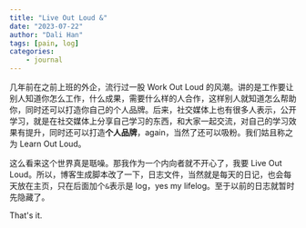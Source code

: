 ```yaml
---
title: "Live Out Loud &"
date: "2023-07-22"
author: "Dali Han"
tags: [pain, log]
categories:
    - journal
---
```

几年前在之前上班的外企，流行过一股 Work Out Loud 的风潮。讲的是工作要让别人知道你怎么工作，什么成果，需要什么样的人合作，这样别人就知道怎么帮助你，同时还可以打造你自己的个人品牌。后来，社交媒体上也有很多人表示，公开学习，就是在社交媒体上分享自己学习的东西，和大家一起交流，对自己的学习效果有提升，同时还可以打造**个人品牌**，again，当然了还可以吸粉。我们姑且称之为 Learn Out Loud。

这么看来这个世界真是聒噪。那我作为一个内向者就不开心了，我要 Live Out Loud。所以，博客生成脚本改了一下，日志文件，当然就是每天的日记，也会每天放在主页，只在后面加个`&`表示是 log，yes my lifelog。至于以前的日志就暂时先隐藏了。

That's it.

